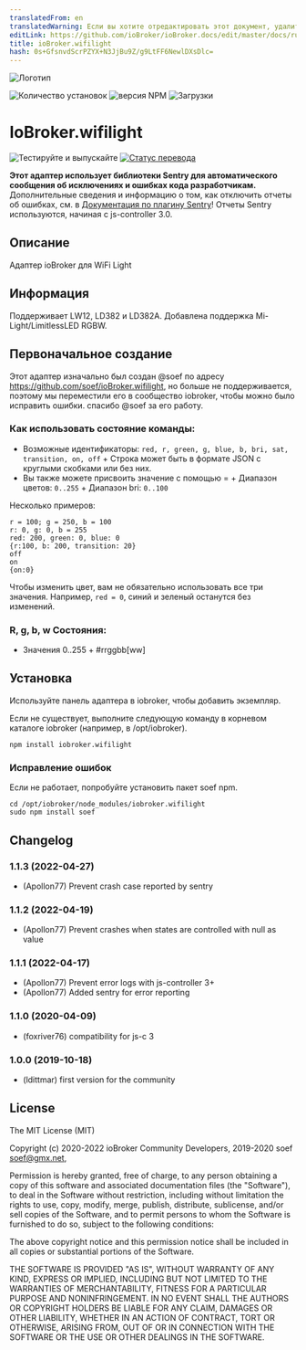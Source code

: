 ```yaml
---
translatedFrom: en
translatedWarning: Если вы хотите отредактировать этот документ, удалите поле «translatedFrom», в противном случае этот документ будет снова автоматически переведен
editLink: https://github.com/ioBroker/ioBroker.docs/edit/master/docs/ru/adapterref/iobroker.wifilight/README.md
title: ioBroker.wifilight
hash: 0s+GfsnvdScrPZYX+N3JjBu9Z/g9LtFF6NewlDXsDlc=
---
```

![Логотип](../../../en/adapterref/iobroker.wifilight/admin/wifilight.png)

![Количество установок](http://iobroker.live/badges/wifilight-stable.svg)
![версия NPM](http://img.shields.io/npm/v/iobroker.wifilight.svg)
![Загрузки](https://img.shields.io/npm/dm/iobroker.wifilight.svg)

# IoBroker.wifilight
![Тестируйте и выпускайте](https://github.com/iobroker-community-adapters/iobroker.wifilight/workflows/Test%20and%20Release/badge.svg) [![Статус перевода](https://weblate.iobroker.net/widgets/adapters/-/wifilight/svg-badge.svg)](https://weblate.iobroker.net/engage/adapters/?utm_source=widget)

**Этот адаптер использует библиотеки Sentry для автоматического сообщения об исключениях и ошибках кода разработчикам.** Дополнительные сведения и информацию о том, как отключить отчеты об ошибках, см. в [Документация по плагину Sentry](https://github.com/ioBroker/plugin-sentry#plugin-sentry)! Отчеты Sentry используются, начиная с js-controller 3.0.

## Описание
Адаптер ioBroker для WiFi Light

## Информация
Поддерживает LW12, LD382 и LD382A.
Добавлена поддержка Mi-Light/LimitlessLED RGBW.

## Первоначальное создание
Этот адаптер изначально был создан @soef по адресу https://github.com/soef/ioBroker.wifilight, но больше не поддерживается, поэтому мы переместили его в сообщество iobroker, чтобы можно было исправить ошибки. спасибо @soef за его работу.

### Как использовать состояние команды:
+ Возможные идентификаторы: ``red, r, green, g, blue, b, bri, sat, transition, on, off`` + Строка может быть в формате JSON с круглыми скобками или без них.
+ Вы также можете присвоить значение с помощью = + Диапазон цветов: ```0..255``` + Диапазон bri: ``0..100``

Несколько примеров:

```
r = 100; g = 250, b = 100
r: 0, g: 0, b = 255
red: 200, green: 0, blue: 0
{r:100, b: 200, transition: 20}
off
on
{on:0}
```

Чтобы изменить цвет, вам не обязательно использовать все три значения.
Например, ``` red = 0 ```, синий и зеленый останутся без изменений.

### R, g, b, w Состояния:
+ Значения 0..255 + \#rrggbb[ww]

## Установка
Используйте панель адаптера в iobroker, чтобы добавить экземпляр.

Если не существует, выполните следующую команду в корневом каталоге iobroker (например, в /opt/iobroker).

```
npm install iobroker.wifilight
```

### Исправление ошибок
Если не работает, попробуйте установить пакет soef npm.

```
cd /opt/iobroker/node_modules/iobroker.wifilight
sudo npm install soef
```

## Changelog
### 1.1.3 (2022-04-27)
* (Apollon77) Prevent crash case reported by sentry

### 1.1.2 (2022-04-19)
* (Apollon77) Prevent crashes when states are controlled with null as value

### 1.1.1 (2022-04-17)
* (Apollon77) Prevent error logs with js-controller 3+
* (Apollon77) Added sentry for error reporting

### 1.1.0 (2020-04-09)
* (foxriver76) compatibility for js-c 3

### 1.0.0 (2019-10-18)
* (ldittmar) first version for the community

## License
The MIT License (MIT)

Copyright (c) 2020-2022 ioBroker Community Developers, 2019-2020 soef <soef@gmx.net>, 

Permission is hereby granted, free of charge, to any person obtaining a copy
of this software and associated documentation files (the "Software"), to deal
in the Software without restriction, including without limitation the rights
to use, copy, modify, merge, publish, distribute, sublicense, and/or sell
copies of the Software, and to permit persons to whom the Software is
furnished to do so, subject to the following conditions:

The above copyright notice and this permission notice shall be included in
all copies or substantial portions of the Software.

THE SOFTWARE IS PROVIDED "AS IS", WITHOUT WARRANTY OF ANY KIND, EXPRESS OR
IMPLIED, INCLUDING BUT NOT LIMITED TO THE WARRANTIES OF MERCHANTABILITY,
FITNESS FOR A PARTICULAR PURPOSE AND NONINFRINGEMENT. IN NO EVENT SHALL THE
AUTHORS OR COPYRIGHT HOLDERS BE LIABLE FOR ANY CLAIM, DAMAGES OR OTHER
LIABILITY, WHETHER IN AN ACTION OF CONTRACT, TORT OR OTHERWISE, ARISING FROM,
OUT OF OR IN CONNECTION WITH THE SOFTWARE OR THE USE OR OTHER DEALINGS IN
THE SOFTWARE.
